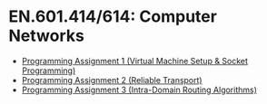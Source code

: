 # EN.601.414/614: Computer Networks

* [Programming Assignment 1 (Virtual Machine Setup & Socket Programming)](assignment1)
* [Programming Assignment 2 (Reliable Transport)](assignment2)
* [Programming Assignment 3 (Intra-Domain Routing Algorithms)](assignment3)

